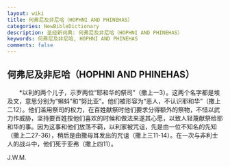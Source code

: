 ```yaml
---
layout: wiki
title: 何弗尼及非尼哈（HOPHNI AND PHINEHAS）
categories: NewBibleDictionary
description: 圣经新词典: 何弗尼及非尼哈（HOPHNI AND PHINEHAS）
keywords: 何弗尼及非尼哈, HOPHNI AND PHINEHAS
comments: false
---
```


## 何弗尼及非尼哈（HOPHNI AND PHINEHAS）

　　*以利的两个儿子，示罗两位“耶和华的祭司”（撒上一3）。这两个名字都是埃及文，意思分别为“蝌蚪”和“努比亚”。他们被形容为“恶人，不认识耶和华”（撒上二12）。他们滥用祭司的权力，在百姓献祭时他们要求分得额外的祭物，不惜以武力作威胁，坚持要百姓按他们喜欢的时候和做法来遂其心愿，以致人轻蔑献祭给耶和华的事。因为这事和他们放荡不羁，以利家被咒诅，先是由一位不知名的先知（撒上二27-36），稍后是由撒母耳发出的咒诅（撒上三11-14）。在一次与非利士人的战斗中，他们死于亚弗（撒上四11）。

J.W.M.








